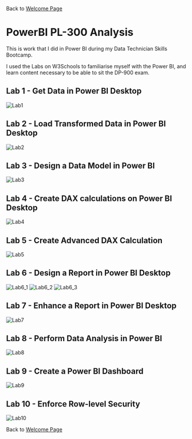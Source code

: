 Back to [Welcome Page](https://andypeacock215.github.io/Welcome-To-My-Profile/)

# PowerBI PL-300 Analysis

This is work that I did in Power BI during my Data Technician Skills Bootcamp.

I used the Labs on W3Schools to familiarise myself with the Power BI, and learn content necessary to be able to sit the DP-900 exam.

## Lab 1 - Get Data in Power BI Desktop
![Lab1](https://github.com/user-attachments/assets/1243112d-a09b-4481-b904-c354e0b2b25b)


## Lab 2 - Load Transformed Data in Power BI Desktop
![Lab2](https://github.com/user-attachments/assets/4dcf3187-7d5b-4788-a013-096b2022bf35)


## Lab 3 - Design a Data Model in Power BI
![Lab3](https://github.com/user-attachments/assets/10af9567-ed67-406d-b08a-2f07cea02c88)


## Lab 4 - Create DAX calculations on Power BI Desktop
![Lab4](https://github.com/user-attachments/assets/fef73063-08f8-4b2c-93e4-ebf681b3f47c)


## Lab 5 - Create Advanced DAX Calculation
![Lab5](https://github.com/user-attachments/assets/4dea6521-7452-470e-86b9-6765aa5adaaf)


## Lab 6 - Design a Report in Power BI Desktop
![Lab6_1](https://github.com/user-attachments/assets/fd28b4c6-53ed-4375-80e0-61c4473455cd)
![Lab6_2](https://github.com/user-attachments/assets/5c313d43-706b-4d7e-8241-290a61d1e0f9)
![Lab6_3](https://github.com/user-attachments/assets/3e5fff6d-4530-442b-a1c4-7d468c73da61)


## Lab 7 - Enhance a Report in Power BI Desktop
![Lab7](https://github.com/user-attachments/assets/8d01f290-5dca-4e5b-8607-85a886715428)


## Lab 8 - Perform Data Analysis in Power BI
![Lab8](https://github.com/user-attachments/assets/d95c2c7f-78b9-4f24-b65f-89f3e3323600)


## Lab 9 - Create a Power BI Dashboard
![Lab9](https://github.com/user-attachments/assets/b2edf75e-9813-477f-a2c7-e580c8737989)


## Lab 10 - Enforce Row-level Security
![Lab10](https://github.com/user-attachments/assets/301d294d-ef91-455a-904a-6d64be75cc3f)

Back to [Welcome Page](https://andypeacock215.github.io/Welcome-To-My-Profile/)
